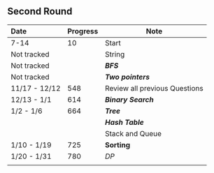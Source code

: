 ##  Second Round

| Date          | Progress | Note                          |
| :------------ | -------- | ----------------------------- |
| 7-14          | 10       | Start                         |
| Not tracked   |          | String                        |
| Not tracked   |          | ***BFS***                     |
| Not tracked   |          | ***Two pointers***            |
| 11/17 - 12/12 | 548      | Review all previous Questions |
| 12/13 - 1/1   | 614      | ***Binary Search***           |
| 1/2 - 1/6     | 664      | ***Tree***                    |
|               |          | ***Hash Table***              |
|               |          | Stack and Queue               |
| 1/10 - 1/19   | 725      | **Sorting**                   |
| 1/20 - 1/31   | 780      | *DP*                          |
|               |          |                               |



